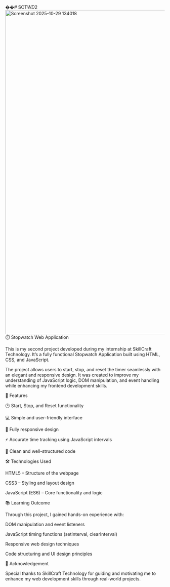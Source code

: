 ��#   S C T _ W D _ 2 
<img width="1919" height="1024" alt="Screenshot 2025-10-29 134018" src="https://github.com/user-attachments/assets/f305c88d-f857-4c31-b7da-235f33f7e2dc" />
⏱️ Stopwatch Web Application

This is my second project developed during my internship at SkillCraft Technology. It’s a fully functional Stopwatch Application built using HTML, CSS, and JavaScript.

The project allows users to start, stop, and reset the timer seamlessly with an elegant and responsive design. It was created to improve my understanding of JavaScript logic, DOM manipulation, and event handling while enhancing my frontend development skills.

🚀 Features

🕒 Start, Stop, and Reset functionality

💻 Simple and user-friendly interface

🎨 Fully responsive design

⚡ Accurate time tracking using JavaScript intervals

🧩 Clean and well-structured code

🛠️ Technologies Used

HTML5 – Structure of the webpage

CSS3 – Styling and layout design

JavaScript (ES6) – Core functionality and logic

📚 Learning Outcome

Through this project, I gained hands-on experience with:

DOM manipulation and event listeners

JavaScript timing functions (setInterval, clearInterval)

Responsive web design techniques

Code structuring and UI design principles

🌟 Acknowledgement

Special thanks to SkillCraft Technology for guiding and motivating me to enhance my web development skills through real-world projects.
